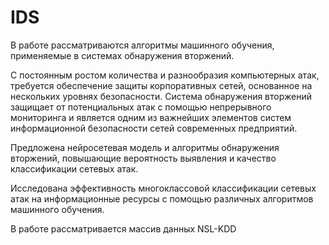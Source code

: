 # IDS

В работе рассматриваются алгоритмы машинного обучения, применяемые в системах обнаружения вторжений. 

С постоянным ростом количества и разнообразия компьютерных атак, требуется обеспечение защиты корпоративных сетей, основанное на нескольких уровнях безопасности.  Система обнаружения вторжений защищает от потенциальных атак с помощью непрерывного мониторинга и является одним из важнейших элементов систем информационной безопасности сетей современных предприятий. 

Предложена нейросетевая модель и алгоритмы обнаружения вторжений, повышающие вероятность выявления и качество классификации сетевых атак. 

Исследована эффективность многоклассовой классификации сетевых атак на информационные ресурсы с помощью различных алгоритмов машинного обучения.

В работе рассматривается массив данных NSL-KDD
